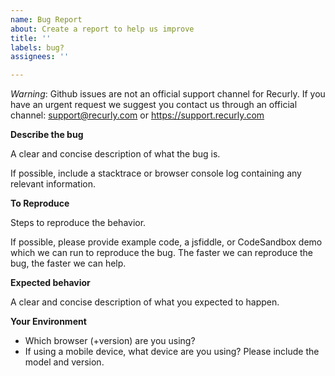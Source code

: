 ```yaml
---
name: Bug Report
about: Create a report to help us improve
title: ''
labels: bug?
assignees: ''

---
```


_Warning_: Github issues are not an official support channel for Recurly. If you have an urgent request we suggest you contact us through an official channel: support@recurly.com or https://support.recurly.com

**Describe the bug**

A clear and concise description of what the bug is.

If possible, include a stacktrace or browser console log containing any relevant information.

**To Reproduce**

Steps to reproduce the behavior.

If possible, please provide example code, a jsfiddle, or CodeSandbox demo which we can run to reproduce the bug.
The faster we can reproduce the bug, the faster we can help.

**Expected behavior**

A clear and concise description of what you expected to happen.

**Your Environment**

- Which browser (+version) are you using?
- If using a mobile device, what device are you using? Please include the model and version.
